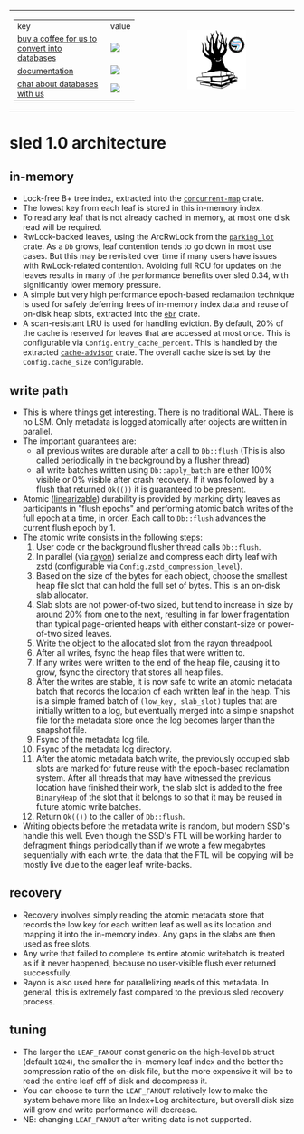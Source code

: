 <table style="width:100%">
<tr>
  <td>
    <table style="width:100%">
      <tr>
        <td> key </td>
        <td> value </td>
      </tr>
      <tr>
        <td><a href="https://github.com/sponsors/spacejam">buy a coffee for us to convert into databases</a></td>
        <td><a href="https://github.com/sponsors/spacejam"><img src="https://img.shields.io/github/sponsors/spacejam"></a></td>
      </tr>
      <tr>
        <td><a href="https://docs.rs/sled">documentation</a></td>
        <td><a href="https://docs.rs/sled"><img src="https://docs.rs/sled/badge.svg"></a></td>
      </tr>
      <tr>
        <td><a href="https://discord.gg/Z6VsXds">chat about databases with us</a></td>
        <td><a href="https://discord.gg/Z6VsXds"><img src="https://img.shields.io/discord/509773073294295082.svg?logo=discord"></a></td>
      </tr>
     </table>
  </td>
  <td>
<p align="center">
  <img src="https://raw.githubusercontent.com/spacejam/sled/main/art/tree_face_anti-transphobia.png" width="40%" height="auto" />
  </p>
  </td>
 </tr>
</table>

# sled 1.0 architecture

## in-memory

* Lock-free B+ tree index, extracted into the [`concurrent-map`](https://github.com/komora-io/concurrent-map) crate.
* The lowest key from each leaf is stored in this in-memory index.
* To read any leaf that is not already cached in memory, at most one disk read will be required.
* RwLock-backed leaves, using the ArcRwLock from the [`parking_lot`](https://github.com/Amanieu/parking_lot) crate. As a `Db` grows, leaf contention tends to go down in most use cases. But this may be revisited over time if many users have issues with RwLock-related contention. Avoiding full RCU for updates on the leaves results in many of the performance benefits over sled 0.34, with significantly lower memory pressure.
* A simple but very high performance epoch-based reclamation technique is used for safely deferring frees of in-memory index data and reuse of on-disk heap slots, extracted into the [`ebr`](https://github.com/komora-io/ebr) crate.
* A scan-resistant LRU is used for handling eviction. By default, 20% of the cache is reserved for leaves that are accessed at most once. This is configurable via `Config.entry_cache_percent`. This is handled by the extracted [`cache-advisor`](https://github.com/komora-io/cache-advisor) crate. The overall cache size is set by the `Config.cache_size` configurable.

## write path

* This is where things get interesting. There is no traditional WAL. There is no LSM. Only metadata is logged atomically after objects are written in parallel.
* The important guarantees are:
  * all previous writes are durable after a call to `Db::flush` (This is also called periodically in the background by a flusher thread)
  * all write batches written using `Db::apply_batch` are either 100% visible or 0% visible after crash recovery. If it was followed by a flush that returned `Ok(())` it is guaranteed to be present.
* Atomic ([linearizable](https://jepsen.io/consistency/models/linearizable)) durability is provided by marking dirty leaves as participants in "flush epochs" and performing atomic batch writes of the full epoch at a time, in order. Each call to `Db::flush` advances the current flush epoch by 1.
* The atomic write consists in the following steps:
  1. User code or the background flusher thread calls `Db::flush`.
  1. In parallel (via [rayon](https://docs.rs/rayon)) serialize and compress each dirty leaf with zstd (configurable via `Config.zstd_compression_level`).
  1. Based on the size of the bytes for each object, choose the smallest heap file slot that can hold the full set of bytes. This is an on-disk slab allocator.
  1. Slab slots are not power-of-two sized, but tend to increase in size by around 20% from one to the next, resulting in far lower fragentation than typical page-oriented heaps with either constant-size or power-of-two sized leaves.
  1. Write the object to the allocated slot from the rayon threadpool.
  1. After all writes, fsync the heap files that were written to.
  1. If any writes were written to the end of the heap file, causing it to grow, fsync the directory that stores all heap files.
  1. After the writes are stable, it is now safe to write an atomic metadata batch that records the location of each written leaf in the heap. This is a simple framed batch of `(low_key, slab_slot)` tuples that are initially written to a log, but eventually merged into a simple snapshot file for the metadata store once the log becomes larger than the snapshot file.
  1. Fsync of the metadata log file.
  1. Fsync of the metadata log directory.
  1. After the atomic metadata batch write, the previously occupied slab slots are marked for future reuse with the epoch-based reclamation system. After all threads that may have witnessed the previous location have finished their work, the slab slot is added to the free `BinaryHeap` of the slot that it belongs to so that it may be reused in future atomic write batches.
  1. Return `Ok(())` to the caller of `Db::flush`.
* Writing objects before the metadata write is random, but modern SSD's handle this well. Even though the SSD's FTL will be working harder to defragment things periodically than if we wrote a few megabytes sequentially with each write, the data that the FTL will be copying will be mostly live due to the eager leaf write-backs.

## recovery

* Recovery involves simply reading the atomic metadata store that records the low key for each written leaf as well as its location and mapping it into the in-memory index. Any gaps in the slabs are then used as free slots.
* Any write that failed to complete its entire atomic writebatch is treated as if it never happened, because no user-visible flush ever returned successfully.
* Rayon is also used here for parallelizing reads of this metadata. In general, this is extremely fast compared to the previous sled recovery process.

## tuning

* The larger the `LEAF_FANOUT` const generic on the high-level `Db` struct (default `1024`), the smaller the in-memory leaf index and the better the compression ratio of the on-disk file, but the more expensive it will be to read the entire leaf off of disk and decompress it.
* You can choose to turn the `LEAF_FANOUT` relatively low to make the system behave more like an Index+Log architecture, but overall disk size will grow and write performance will decrease.
* NB: changing `LEAF_FANOUT` after writing data is not supported.
